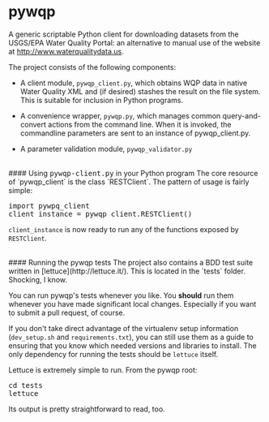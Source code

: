 pywqp
=====

A generic scriptable Python client for downloading datasets from the USGS/EPA Water Quality Portal: an alternative to manual use of the website at http://www.waterqualitydata.us.

The project consists of the following components:

-  A client module, `pywqp_client.py`, which obtains WQP data in native Water Quality XML and (if desired) stashes the result on the file system. This is suitable for inclusion in Python programs.

-  A convenience wrapper, `pywqp.py`, which manages common query-and-convert actions from the command line. When it is invoked, the commandline parameters are sent to an instance of pywqp_client.py.

-  A parameter validation module, `pywqp_validator.py`

<br/>
#### Using <tt>pywqp-client.py</tt> in your Python program
The core resource of `pywqp_client` is the class `RESTClient`. The pattern of usage is fairly simple:
<tt>
<pre>
import pywpq_client
client_instance = pywqp_client.RESTClient()
</pre>
</tt>

`client_instance` is now ready to run any of the functions exposed by `RESTClient`.

<br/>
#### Running the pywqp tests
The project also contains a BDD test suite written in [lettuce](http://lettuce.it/). This is located in the `tests` folder. Shocking, I know.

You can run pywqp's tests whenever you like. You **should** run them whenever you have made significant local changes. Especially if you want to submit a pull request, of course.

If you don't take direct advantage of the virtualenv setup information (`dev_setup.sh` and `requirements.txt`), you can still use them as a guide to ensuring that you know which needed versions and libraries to install. The only dependency for running the tests should be `lettuce` itself.

Lettuce is extremely simple to run. From the pywqp root:

<tt>
<pre>
cd tests
lettuce
</pre>
</tt>

Its output is pretty straightforward to read, too.
